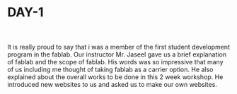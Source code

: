 # DAY-1
<br> <br>
 It is really proud to say that i was a member of the first student development program in the fablab.
 Our instructor Mr. Jaseel gave us a brief explanation of fablab and the scope of fablab. 
 His words was so impressive that many of us including me thought of taking fablab as a carrier option. 
 He also explained about the overall works to be done in this 2 week workshop. 
 He introduced new websites to us and asked us to make our own websites. 
 <br> <br>
